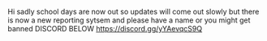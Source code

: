 Hi sadly school days are now out so updates will come out slowly but there is now a new reporting sytsem and please have a name or you might get banned DISCORD BELOW
                                                                     https://discord.gg/yYAevqcS9Q
